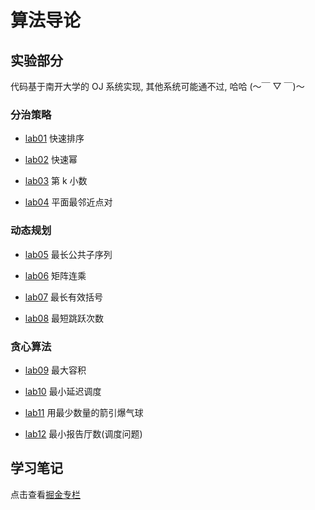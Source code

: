 ﻿# 算法导论

## 实验部分

代码基于南开大学的 OJ 系统实现, 其他系统可能通不过, 哈哈 (～￣ ▽ ￣)～

### 分治策略

- [lab01](./lab/lab/lab01.cpp) 快速排序

- [lab02](./lab/lab/lab02.cpp) 快速幂

- [lab03](./lab/lab/lab03.cpp) 第 k 小数

- [lab04](./lab/lab/lab04.cpp) 平面最邻近点对

### 动态规划

- [lab05](./lab/lab/lab05.cpp) 最长公共子序列

- [lab06](./lab/lab/lab06.cpp) 矩阵连乘

- [lab07](./lab/lab/lab07.cpp) 最长有效括号

- [lab08](./lab/lab/lab08.cpp) 最短跳跃次数

### 贪心算法

- [lab09](/lab/lab/lab09.cpp) 最大容积

- [lab10](./lab/lab/lab10.cpp) 最小延迟调度

- [lab11](./lab/lab/lab11.cpp) 用最少数量的箭引爆气球

- [lab12](./lab/lab/lab12.cpp) 最小报告厅数(调度问题)

## 学习笔记

点击查看[掘金专栏](https://juejin.cn/column/7208817904547446840)
